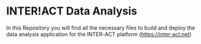 # INTER!ACT Data Analysis
In this Repository you will find all the necessary files to build and deploy the data analysis application for the INTER-ACT platform (https://inter-act.net)
